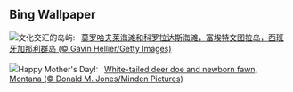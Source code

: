 ## Bing Wallpaper
![](https://www.bing.com/th?id=OHR.MorroJable_ZH-CN7382027688_UHD.jpg&w=1000)文化交汇的岛屿:&nbsp;&ensp;[莫罗哈夫莱海滩和科罗拉达斯海滩，富埃特文图拉岛，西班牙加那利群岛 (© Gavin Hellier/Getty Images)](https://www.bing.com/th?id=OHR.MorroJable_ZH-CN7382027688_UHD.jpg)
<br><br/>
![](https://www.bing.com/th?id=OHR.OdocoileusVirginianus_EN-US1668598337_UHD.jpg&w=1000)Happy Mother's Day!:&nbsp;&ensp;[White-tailed deer doe and newborn fawn, Montana (© Donald M. Jones/Minden Pictures)](https://www.bing.com/th?id=OHR.OdocoileusVirginianus_EN-US1668598337_UHD.jpg)
<br><br/>
